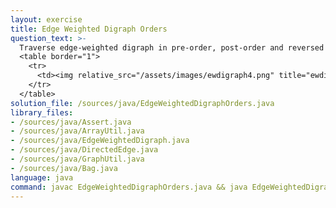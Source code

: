 ```yaml
---
layout: exercise
title: Edge Weighted Digraph Orders
question_text: >-
  Traverse edge-weighted digraph in pre-order, post-order and reversed post-order
  <table border="1">
    <tr>
      <td><img relative_src="/assets/images/ewdigraph4.png" title="ewdigraph4"></td>
    </tr>
  </table>
solution_file: /sources/java/EdgeWeightedDigraphOrders.java
library_files:
- /sources/java/Assert.java
- /sources/java/ArrayUtil.java
- /sources/java/EdgeWeightedDigraph.java
- /sources/java/DirectedEdge.java
- /sources/java/GraphUtil.java
- /sources/java/Bag.java
language: java
command: javac EdgeWeightedDigraphOrders.java && java EdgeWeightedDigraphOrders
---
```

